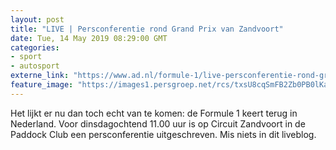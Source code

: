 ```yaml
---
layout: post
title: "LIVE | Persconferentie rond Grand Prix van Zandvoort"
date: Tue, 14 May 2019 08:29:00 GMT
categories: 
- sport 
- autosport 
externe_link: "https://www.ad.nl/formule-1/live-persconferentie-rond-grand-prix-van-zandvoort~a4917de7/"
feature_image: "https://images1.persgroep.net/rcs/txsU8cqSmFB2Zb0PB0lKa13DCF8/diocontent/148333318/_fitwidth/400/?appId=21791a8992982cd8da851550a453bd7f&quality=0.7"
---
```


Het lijkt er nu dan toch echt van te komen: de Formule 1 keert terug in Nederland. Voor dinsdagochtend 11.00 uur is op Circuit Zandvoort in de Paddock Club een persconferentie uitgeschreven. Mis niets in dit liveblog.
